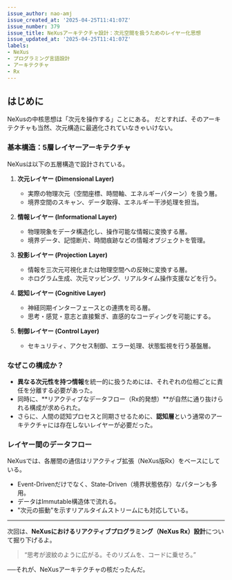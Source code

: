 ```yaml
---
issue_author: nao-amj
issue_created_at: '2025-04-25T11:41:07Z'
issue_number: 379
issue_title: NeXusアーキテクチャ設計：次元空間を扱うためのレイヤー化思想
issue_updated_at: '2025-04-25T11:41:07Z'
labels:
- NeXus
- プログラミング言語設計
- アーキテクチャ
- Rx
---
```


## はじめに

NeXusの中核思想は「次元を操作する」ことにある。
だとすれば、そのアーキテクチャも当然、次元構造に最適化されていなきゃいけない。

### 基本構造：5層レイヤーアーキテクチャ

NeXusは以下の五層構造で設計されている。

1. **次元レイヤー (Dimensional Layer)**
   - 実際の物理次元（空間座標、時間軸、エネルギーパターン）を扱う層。
   - 境界空間のスキャン、データ取得、エネルギー干渉処理を担当。

2. **情報レイヤー (Informational Layer)**
   - 物理現象をデータ構造化し、操作可能な情報に変換する層。
   - 境界データ、記憶断片、時間痕跡などの情報オブジェクトを管理。

3. **投影レイヤー (Projection Layer)**
   - 情報を三次元可視化または物理空間への反映に変換する層。
   - ホログラム生成、次元マッピング、リアルタイム操作支援などを行う。

4. **認知レイヤー (Cognitive Layer)**
   - 神経同期インターフェースとの連携を司る層。
   - 思考・感覚・意志と直接繋ぎ、直感的なコーディングを可能にする。

5. **制御レイヤー (Control Layer)**
   - セキュリティ、アクセス制御、エラー処理、状態監視を行う基盤層。

### なぜこの構成か？

- **異なる次元性を持つ情報**を統一的に扱うためには、それぞれの位相ごとに責任を分離する必要があった。
- 同時に、**リアクティブなデータフロー（Rx的発想）**が自然に通り抜けられる構成が求められた。
- さらに、人間の認知プロセスと同期させるために、**認知層**という通常のアーキテクチャには存在しないレイヤーが必要だった。

### レイヤー間のデータフロー

NeXusでは、各層間の通信はリアクティブ拡張（NeXus版Rx）をベースにしている。
- Event-Drivenだけでなく、State-Driven（境界状態依存）なパターンも多用。
- データはImmutable構造体で流れる。
- "次元の振動"を示すリアルタイムストリームにも対応している。

---

次回は、**NeXusにおけるリアクティブプログラミング（NeXus Rx）設計**について掘り下げるよ。

> “思考が波紋のように広がる。そのリズムを、コードに乗せろ。”

──それが、NeXusアーキテクチャの核だったんだ。
